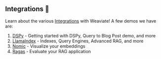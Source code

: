 



## Integrations 🤝
Learn about the various [Integrations](https://github.com/weaviate/recipes/tree/main/integrations) with Weaviate! A few demos we have are:
1. [DSPy](https://github.com/weaviate/recipes/tree/main/integrations/llm-frameworks/dspy) - Getting started with DSPy, Query to Blog Post demo, and more
2. [LlamaIndex](https://github.com/weaviate/recipes/tree/main/integrations/llm-frameworks/llamaindex) - Indexes, Query Engines, Advanced RAG, and more
3. [Nomic](https://github.com/weaviate/recipes/tree/main/integrations/observability-and-evalaution/nomic) - Visualize your embeddings
4. [Ragas](https://github.com/weaviate/recipes/tree/main/integrations/observability-and-evalaution/ragas) - Evaluate your RAG application
